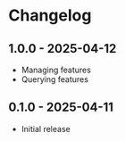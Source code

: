 # Changelog

## 1.0.0 - 2025-04-12

- Managing features
- Querying features


## 0.1.0 - 2025-04-11

- Initial release
